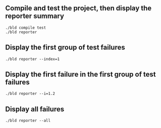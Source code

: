 ## Compile and test the project, then display the reporter summary

```console
./bld compile test
./bld reporter
```

## Display the first group of test failures

```console
./bld reporter --index=1
```

## Display the first failure in the first group of test failures

```console
./bld reporter --i=1.2
```

## Display all failures

```console
./bld reporter --all
```
